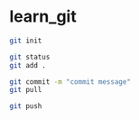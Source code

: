 # learn_git

```bash
git init

git status
git add .

git commit -m "commit message"
git pull

git push

```
